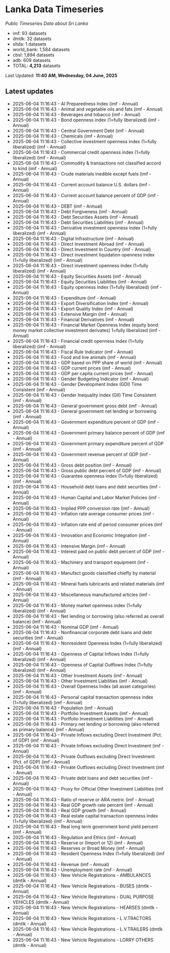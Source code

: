 # Lanka Data Timeseries
*Public Timeseries Data about Sri Lanka*

* imf: 93 datasets
* dmtlk: 32 datasets
* sltda: 1 datasets
* world_bank: 1,584 datasets
* cbsl: 1,894 datasets
* adb: 609 datasets
* TOTAL: **4,213** datasets

Last Updated: **11:40 AM, Wednesday, 04 June, 2025**

## Latest updates

* 2025-06-04 11:16:43 - AI Preparedness Index (imf - Annual)
* 2025-06-04 11:16:43 - Animal and vegetable oils and fats (imf - Annual)
* 2025-06-04 11:16:43 - Beverages and tobacco (imf - Annual)
* 2025-06-04 11:16:43 - Bond openness index (1=fully liberalized) (imf - Annual)
* 2025-06-04 11:16:43 - Central Government Debt (imf - Annual)
* 2025-06-04 11:16:43 - Chemicals (imf - Annual)
* 2025-06-04 11:16:43 - Collective investment openness index (1=fully liberalized) (imf - Annual)
* 2025-06-04 11:16:43 - Commercial credit openness index (1=fully liberalized) (imf - Annual)
* 2025-06-04 11:16:43 - Commodity & transactions not classified accord to kind (imf - Annual)
* 2025-06-04 11:16:43 - Crude materials inedible except fuels (imf - Annual)
* 2025-06-04 11:16:43 - Current account balance U.S. dollars (imf - Annual)
* 2025-06-04 11:16:43 - Current account balance percent of GDP (imf - Annual)
* 2025-06-04 11:16:43 - DEBT (imf - Annual)
* 2025-06-04 11:16:43 - Debt Forgiveness (imf - Annual)
* 2025-06-04 11:16:43 - Debt Securities Assets (imf - Annual)
* 2025-06-04 11:16:43 - Debt Securities Liabilities (imf - Annual)
* 2025-06-04 11:16:43 - Derivative investment openness index (1=fully liberalized) (imf - Annual)
* 2025-06-04 11:16:43 - Digital Infrastructure (imf - Annual)
* 2025-06-04 11:16:43 - Direct Investment Abroad (imf - Annual)
* 2025-06-04 11:16:43 - Direct Investment In Country (imf - Annual)
* 2025-06-04 11:16:43 - Direct investment liquidation openness index (1=fully liberalized) (imf - Annual)
* 2025-06-04 11:16:43 - Direct investment openness index (1=fully liberalized) (imf - Annual)
* 2025-06-04 11:16:43 - Equity Securities Assets (imf - Annual)
* 2025-06-04 11:16:43 - Equity Securities Liabilities (imf - Annual)
* 2025-06-04 11:16:43 - Equity openness index (1=fully liberalized) (imf - Annual)
* 2025-06-04 11:16:43 - Expenditure (imf - Annual)
* 2025-06-04 11:16:43 - Export Diversification Index (imf - Annual)
* 2025-06-04 11:16:43 - Export Quality Index (imf - Annual)
* 2025-06-04 11:16:43 - Extensive Margin (imf - Annual)
* 2025-06-04 11:16:43 - Financial Derivatives (imf - Annual)
* 2025-06-04 11:16:43 - Financial Market Openness Index (equity bond money market collective investment derivates) 1=fully liberalized (imf - Annual)
* 2025-06-04 11:16:43 - Financial credit openness index (1=fully liberalized) (imf - Annual)
* 2025-06-04 11:16:43 - Fiscal Rule Indicator (imf - Annual)
* 2025-06-04 11:16:43 - Food and live animals (imf - Annual)
* 2025-06-04 11:16:43 - GDP based on PPP share of world (imf - Annual)
* 2025-06-04 11:16:43 - GDP current prices (imf - Annual)
* 2025-06-04 11:16:43 - GDP per capita current prices (imf - Annual)
* 2025-06-04 11:16:43 - Gender Budgeting Indicator (imf - Annual)
* 2025-06-04 11:16:43 - Gender Development Index (GDI) Time Consistent (imf - Annual)
* 2025-06-04 11:16:43 - Gender Inequality Index (GII) Time Consistent (imf - Annual)
* 2025-06-04 11:16:43 - General government gross debt (imf - Annual)
* 2025-06-04 11:16:43 - General government net lending or borrowing (imf - Annual)
* 2025-06-04 11:16:43 - Government expenditure percent of GDP (imf - Annual)
* 2025-06-04 11:16:43 - Government primary balance percent of GDP (imf - Annual)
* 2025-06-04 11:16:43 - Government primary expenditure percent of GDP (imf - Annual)
* 2025-06-04 11:16:43 - Government revenue percent of GDP (imf - Annual)
* 2025-06-04 11:16:43 - Gross debt position (imf - Annual)
* 2025-06-04 11:16:43 - Gross public debt percent of GDP (imf - Annual)
* 2025-06-04 11:16:43 - Guarantee openness index (1=fully liberalized) (imf - Annual)
* 2025-06-04 11:16:43 - Household debt loans and debt securities (imf - Annual)
* 2025-06-04 11:16:43 - Human Capital and Labor Market Policies (imf - Annual)
* 2025-06-04 11:16:43 - Implied PPP conversion rate (imf - Annual)
* 2025-06-04 11:16:43 - Inflation rate average consumer prices (imf - Annual)
* 2025-06-04 11:16:43 - Inflation rate end of period consumer prices (imf - Annual)
* 2025-06-04 11:16:43 - Innovation and Economic Integration (imf - Annual)
* 2025-06-04 11:16:43 - Intensive Margin (imf - Annual)
* 2025-06-04 11:16:43 - Interest paid on public debt percent of GDP (imf - Annual)
* 2025-06-04 11:16:43 - Machinery and transport equipment (imf - Annual)
* 2025-06-04 11:16:43 - Manufact goods classified chiefly by material (imf - Annual)
* 2025-06-04 11:16:43 - Mineral fuels lubricants and related materials (imf - Annual)
* 2025-06-04 11:16:43 - Miscellaneous manufactured articles (imf - Annual)
* 2025-06-04 11:16:43 - Money market openness index (1=fully liberalized) (imf - Annual)
* 2025-06-04 11:16:43 - Net lending or borrowing (also referred as overall balance) (imf - Annual)
* 2025-06-04 11:16:43 - Nominal GDP (imf - Annual)
* 2025-06-04 11:16:43 - Nonfinancial corporate debt loans and debt securities (imf - Annual)
* 2025-06-04 11:16:43 - Nonresident Openness Index (1=fully liberalized) (imf - Annual)
* 2025-06-04 11:16:43 - Openness of Capital Inflows Index (1=fully liberalized) (imf - Annual)
* 2025-06-04 11:16:43 - Openness of Capital Outflows Index (1=fully liberalized) (imf - Annual)
* 2025-06-04 11:16:43 - Other Investment Assets (imf - Annual)
* 2025-06-04 11:16:43 - Other Investment Liabilities (imf - Annual)
* 2025-06-04 11:16:43 - Overall Openness Index (all asset categories) (imf - Annual)
* 2025-06-04 11:16:43 - Personal capital transaction openness index (1=fully liberalized) (imf - Annual)
* 2025-06-04 11:16:43 - Population (imf - Annual)
* 2025-06-04 11:16:43 - Portfolio Investment Assets (imf - Annual)
* 2025-06-04 11:16:43 - Portfolio Investment Liabilities (imf - Annual)
* 2025-06-04 11:16:43 - Primary net lending or borrowing (also referred as primary balance) (imf - Annual)
* 2025-06-04 11:16:43 - Private Inflows excluding Direct Investment (Pct. of GDP) (imf - Annual)
* 2025-06-04 11:16:43 - Private Inflows excluding Direct Investment (imf - Annual)
* 2025-06-04 11:16:43 - Private Outflows excluding Direct Investment (Pct. of GDP) (imf - Annual)
* 2025-06-04 11:16:43 - Private Outflows excluding Direct Investment (imf - Annual)
* 2025-06-04 11:16:43 - Private debt loans and debt securities (imf - Annual)
* 2025-06-04 11:16:43 - Proxy for Official Other Investment Liabilities (imf - Annual)
* 2025-06-04 11:16:43 - Ratio of reserve or ARA metric (imf - Annual)
* 2025-06-04 11:16:43 - Real GDP growth rate percent (imf - Annual)
* 2025-06-04 11:16:43 - Real GDP growth (imf - Annual)
* 2025-06-04 11:16:43 - Real estate capital transaction openness index (1=fully liberalized) (imf - Annual)
* 2025-06-04 11:16:43 - Real long term government bond yield percent (imf - Annual)
* 2025-06-04 11:16:43 - Regulation and Ethics (imf - Annual)
* 2025-06-04 11:16:43 - Reserve or (Import or 12) (imf - Annual)
* 2025-06-04 11:16:43 - Reserves or Broad Money (imf - Annual)
* 2025-06-04 11:16:43 - Resident Openness Index (1=fully liberalized) (imf - Annual)
* 2025-06-04 11:16:43 - Revenue (imf - Annual)
* 2025-06-04 11:16:43 - Unemployment rate (imf - Annual)
* 2025-06-04 11:16:43 - New Vehicle Registrations - AMBULANCES (dmtlk - Annual)
* 2025-06-04 11:16:43 - New Vehicle Registrations - BUSES (dmtlk - Annual)
* 2025-06-04 11:16:43 - New Vehicle Registrations - DUAL PURPOSE VEHICLES (dmtlk - Annual)
* 2025-06-04 11:16:43 - New Vehicle Registrations - HEARSES (dmtlk - Annual)
* 2025-06-04 11:16:43 - New Vehicle Registrations - L.V.TRACTORS (dmtlk - Annual)
* 2025-06-04 11:16:43 - New Vehicle Registrations - L.V.TRAILERS (dmtlk - Annual)
* 2025-06-04 11:16:43 - New Vehicle Registrations - LORRY OTHERS (dmtlk - Annual)
